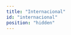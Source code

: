 ```yaml
---
title: "Internacional"
id: "internacional"
position: "hidden"
---
```

<div ng-controller="staticDataCtrl as ctrl">
    <div flex-gt-xs="100" ng-repeat="element in elements()" ng-if="element.title == node.title" bind-html-compile="element.content"></div>
</div>
